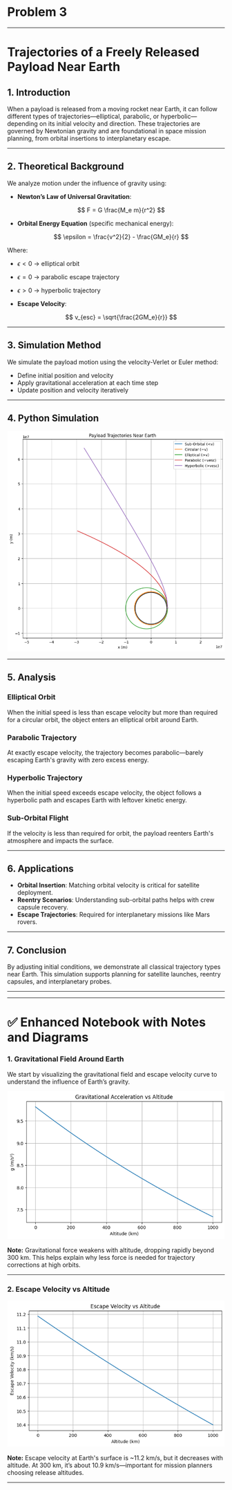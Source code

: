 # Problem 3
---

# **Trajectories of a Freely Released Payload Near Earth**

## **1. Introduction**

When a payload is released from a moving rocket near Earth, it can follow different types of trajectories—elliptical, parabolic, or hyperbolic—depending on its initial velocity and direction. These trajectories are governed by Newtonian gravity and are foundational in space mission planning, from orbital insertions to interplanetary escape.

---

## **2. Theoretical Background**

We analyze motion under the influence of gravity using:

* **Newton’s Law of Universal Gravitation**:

  $$
  F = G \frac{M_e m}{r^2}
  $$

* **Orbital Energy Equation** (specific mechanical energy):

  $$
  \epsilon = \frac{v^2}{2} - \frac{GM_e}{r}
  $$

Where:

* $\epsilon < 0$ → elliptical orbit

* $\epsilon = 0$ → parabolic escape trajectory

* $\epsilon > 0$ → hyperbolic trajectory

* **Escape Velocity**:

  $$
  v_{esc} = \sqrt{\frac{2GM_e}{r}}
  $$

---

## **3. Simulation Method**

We simulate the payload motion using the velocity-Verlet or Euler method:

* Define initial position and velocity
* Apply gravitational acceleration at each time step
* Update position and velocity iteratively

---

## **4. Python Simulation**

![alt text](image-5.png)



---

## **5. Analysis**

### **Elliptical Orbit**

When the initial speed is less than escape velocity but more than required for a circular orbit, the object enters an elliptical orbit around Earth.

### **Parabolic Trajectory**

At exactly escape velocity, the trajectory becomes parabolic—barely escaping Earth's gravity with zero excess energy.

### **Hyperbolic Trajectory**

When the initial speed exceeds escape velocity, the object follows a hyperbolic path and escapes Earth with leftover kinetic energy.

### **Sub-Orbital Flight**

If the velocity is less than required for orbit, the payload reenters Earth's atmosphere and impacts the surface.

---

## **6. Applications**

* **Orbital Insertion**: Matching orbital velocity is critical for satellite deployment.
* **Reentry Scenarios**: Understanding sub-orbital paths helps with crew capsule recovery.
* **Escape Trajectories**: Required for interplanetary missions like Mars rovers.

---

## **7. Conclusion**

By adjusting initial conditions, we demonstrate all classical trajectory types near Earth. This simulation supports planning for satellite launches, reentry capsules, and interplanetary probes.

---
---

# ✅ Enhanced Notebook with Notes and Diagrams

### **1. Gravitational Field Around Earth**

We start by visualizing the gravitational field and escape velocity curve to understand the influence of Earth’s gravity.

![alt text](image-6.png)



**Note:** Gravitational force weakens with altitude, dropping rapidly beyond 300 km. This helps explain why less force is needed for trajectory corrections at high orbits.

---

### **2. Escape Velocity vs Altitude**

![alt text](image-7.png)

**Note:** Escape velocity at Earth's surface is \~11.2 km/s, but it decreases with altitude. At 300 km, it’s about 10.9 km/s—important for mission planners choosing release altitudes.

---
